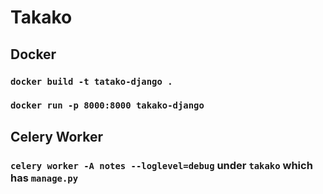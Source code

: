 # Takako

## Docker 

### `docker build -t tatako-django .`
### `docker run -p 8000:8000 takako-django`

## Celery Worker

### `celery worker -A notes --loglevel=debug` under `takako` which has `manage.py`

